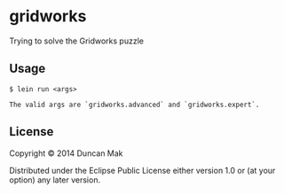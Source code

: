 # gridworks

Trying to solve the Gridworks puzzle

## Usage

    $ lein run <args>

    The valid args are `gridworks.advanced` and `gridworks.expert`.

## License

Copyright © 2014 Duncan Mak

Distributed under the Eclipse Public License either version 1.0 or (at
your option) any later version.

